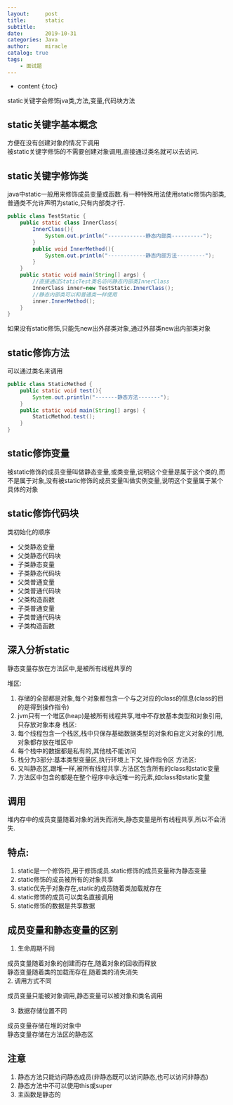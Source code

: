 ```yaml
---
layout:     post
title:      static
subtitle:   
date:       2019-10-31
categories: Java
author:     miracle
catalog: true
tags:
    - 面试题
---
```


* content
{:toc}

static关键字会修饰jva类,方法,变量,代码块方法

## static关键字基本概念

方便在没有创建对象的情况下调用  
被static关键字修饰的不需要创建对象调用,直接通过类名就可以去访问.

## static关键字修饰类

java中static一般用来修饰成员变量或函数.有一种特殊用法使用static修饰内部类,普通类不允许声明为static,只有内部类才行.

```java
public class TestStatic {
	public static class InnerClass{
		InnerClass(){
			System.out.println("------------静态内部类----------");
		}
		public void InnerMethod(){
			System.out.println("------------静态内部方法---------");
		}
	}
	public static void main(String[] args) {
		//直接通过StaticTest类名访问静态内部类InnerClass
		InnerClass inner=new TestStatic.InnerClass();
		//静态内部类可以和普通类一样使用
		inner.InnerMethod();
	}
}
```

如果没有static修饰,只能先new出外部类对象,通过外部类new出内部类对象

## static修饰方法

可以通过类名来调用

```java
public class StaticMethod {
	public static void test(){
		System.out.println("-------静态方法-------");
	}
	public static void main(String[] args) {
		StaticMethod.test();
	}
}
```

## static修饰变量

被static修饰的成员变量叫做静态变量,或类变量,说明这个变量是属于这个类的,而不是属于对象,没有被static修饰的成员变量叫做实例变量,说明这个变量属于某个具体的对象

## static修饰代码块

类初始化的顺序

* 父类静态变量
* 父类静态代码块
* 子类静态变量
* 子类静态代码块
* 父类普通变量
* 父类普通代码块
* 父类构造函数
* 子类普通变量
* 子类普通代码块
* 子类构造函数

## 深入分析static

静态变量存放在方法区中,是被所有线程共享的  

堆区:
1. 存储的全部都是对象,每个对象都包含一个与之对应的class的信息(class的目的是得到操作指令)
2. jvm只有一个堆区(heap)是被所有线程共享,堆中不存放基本类型和对象引用,只存放对象本身
栈区:
1. 每个线程包含一个栈区,栈中只保存基础数据类型的对象和自定义对象的引用,对象都存放在堆区中
2. 每个栈中的数据都是私有的,其他栈不能访问
3. 栈分为3部分:基本类型变量区,执行环境上下文,操作指令区
方法区:
1. 又叫静态区,跟堆一样,被所有线程共享.方法区包含所有的class和static变量
2. 方法区中包含的都是在整个程序中永远唯一的元素,如class和static变量

## 调用

堆内存中的成员变量随着对象的消失而消失,静态变量是所有线程共享,所以不会消失.

## 特点:

1. static是一个修饰符,用于修饰成员.static修饰的成员变量称为静态变量
2. static修饰的成员被所有的对象共享
3. static优先于对象存在,static的成员随着类加载就存在
4. static修饰的成员可以类名直接调用
5. static修饰的数据是共享数据

## 成员变量和静态变量的区别

1. 生命周期不同

成员变量随着对象的创建而存在,随着对象的回收而释放  
静态变量随着类的加载而存在,随着类的消失消失  
2. 调用方式不同

成员变量只能被对象调用,静态变量可以被对象和类名调用

3. 数据存储位置不同

成员变量存储在堆的对象中  
静态变量存储在方法区的静态区

## 注意

1. 静态方法只能访问静态成员(非静态既可以访问静态,也可以访问非静态)
2. 静态方法中不可以使用this或super
3. 主函数是静态的
